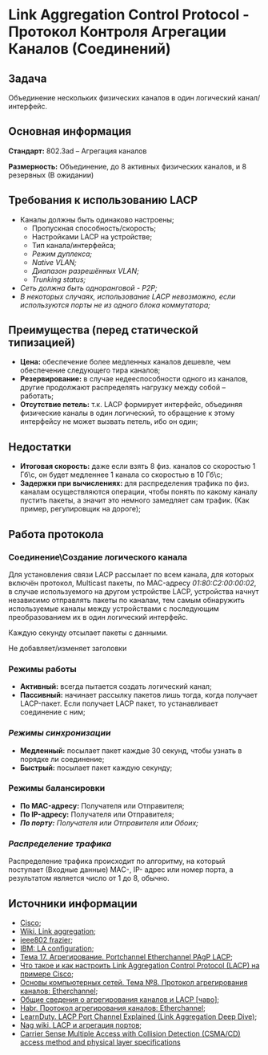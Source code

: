 # Link Aggregation Control Protocol - Протокол Контроля Агрегации Каналов (Соединений)

## Задача

Объединение  нескольких физических каналов в один логический канал/интерфейс.

## Основная информация

**Стандарт:** 802.3ad – Агрегация каналов

**Размерность:** Объединение, до 8 активных физических каналов, и 8 резервных (В ожидании)

## Требования к использованию LACP

- Каналы должны быть одинаково настроены;
  - Пропускная способность/скорость;
  - Настройками LACP на устройстве;
  - Тип канала/интерфейса;
  - *Режим дуплекса;*
  - *Native VLAN;*
  - *Диапазон разрешённых VLAN;*
  - *Trunking status;*
- *Сеть должна быть одноранговой - P2P;*
- *В некоторых случаях, использование LACP невозможно, если используются порты не из одного блока коммутатора;*

## Преимущества (перед статической типизацией)

- **Цена:** обеспечение более медленных каналов дешевле, чем обеспечение следующего тира каналов;
- **Резервирование:** в случае недееспособности одного из каналов, другие продолжают распределять нагрузку между собой – работать;
- **Отсутствие петель:** т.к. LACP формирует интерфейс, объединяя физические каналы в один логический, то обращение к этому интерфейсу не может вызвать петель, ибо он один;

## Недостатки

- **Итоговая скорость:** даже если взять 8 физ. каналов со скоростью 1 Гб\с, он будет медленнее 1 канала со скоростью в 10 Гб\с;
- **Задержки при вычислениях:** для распределения трафика по физ. каналам осуществляются операции, чтобы понять по какому каналу пустить пакеты, а значит это немного замедляет сам трафик. (Как пример, регулировщик на дороге);

## Работа протокола

### Соединение\Создание логического канала

Для установления связи LACP рассылает по всем канала, для которых включён протокол, Multicast пакеты, по MAC-адресу *01:80:C2:00:00:02*, в случае используемого на другом устройстве LACP, устройства начнут независимо отправлять пакеты по каналам, тем самым обнаружить используемые каналы между устройствами с последующим преобразованием их в один логический интерфейс.

Каждую секунду отсылает пакеты с данными.

Не добавляет/изменяет заголовки

### Режимы работы

- **Активный:** всегда пытается создать логический канал;
- **Пассивный:** начинает рассылку пакетов лишь тогда, когда получает LACP-пакет. Если получает LACP пакет, то устанавливает соединение с ним;

### *Режимы синхронизации*

- **Медленный:** посылает пакет каждые 30 секунд, чтобы узнать в порядке ли соединение;
- **Быстрый:** посылает пакет каждую секунду;

### Режимы балансировки

-	**По MAC-адресу:** Получателя или Отправителя;
-	**По IP-адресу:** Получателя или Отправителя;
-	***По порту:** Получателя или Отправителя или Обоих;*

### *Распределение трафика*

Распределение трафика происходит по алгоритму, на который поступает (Входные данные) MAC-, IP- адрес или номер порта, а результатом является число от 1 до 8, обычно.

## Источники информации

- [Cisco](https://www.cisco.com/c/en/us/td/docs/ios/12_2sb/feature/guide/sbcelacp.html);
- [Wiki. Link aggregation](https://en.wikipedia.org/wiki/Link_aggregation);
- [ieee802 frazier](https://ieee802.org/3/hssg/public/apr07/frazier_01_0407.pdf);
- [IBM: LA configuration](https://www.ibm.com/docs/en/aix/7.1?topic=aggregation-ieee-8023ad-link-configuration);
- [Тема 17. Агрегирование. Portchannel Etherchannel PAgP LACP](https://www.youtube.com/watch?v=0giUsCqvxDs&t=656s);
- [Что такое и как настроить Link Aggregation Control Protocol (LACP) на примере Cisco](https://pyatilistnik.org/lacp-cisco/);
- [Основы компьютерных сетей. Тема №8. Протокол агрегирования каналов: Etherchannel](https://habr.com/ru/articles/334778/);
- [Общие сведения о агрегирования каналов и LACP [чаво]](https://community.fs.com/ru/article/understanding-link-aggregation-control-protocol.html);
- [Habr. Протокол агрегирования каналов: Etherchannel](https://habr.com/ru/articles/334778/);
- [LearnDuty. LACP Port Channel Explained (Link Aggregation Deep Dive)](https://learnduty.com/network-techs/lacp-port-channel-explained-link-aggregation-deep-dive/);
- [Nag wiki. LACP и агрегация портов](https://nag.wiki/pages/viewpage.action?pageId=25108332);
- [Carrier Sense Multiple Access with Collision Detection (CSMA/CD) access method and physical layer specifications](http://magrawal.myweb.usf.edu/dcom/Ch3_802.3-2005_section3.pdf)
